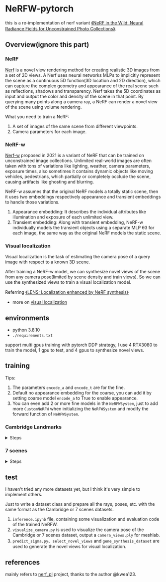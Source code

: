 # NeRFW-pytorch

this is a re-implementation of nerf
variant [《NeRF in the Wild: Neural Radiance Fields for Unconstrained Photo Collections》](https://arxiv.org/pdf/2008.02268.pdf).

## Overview(ignore this part)

### NeRF

[Nerf](https://arxiv.org/pdf/2003.08934.pdf) is a novel view rendering method for creating realistic 3D images from a
set of 2D views. A Nerf uses neural networks MLPs to implicitly represent the scene as a continuous 5D function(3D
location and 2D direction), which can capture the complex geometry and appearance of the real scene such as reflections,
shadows and transparency. Nerf takes the 5D coordinates as input and output the color and density of the scene in that
point. By querying many points along a camera ray, a NeRF can render a novel view of the scene using volume rendering.

What you need to train a NeRF:

1. A set of images of the same scene from different viewpoints.
2. Camera parameters for each image.

### NeRF-w

[Nerf-w]((https://arxiv.org/pdf/2008.02268.pdf)) proposed in 2021 is a variant of NeRF that can be trained on
unconstrained image collections. Unlimited real-world images are often taken with tons of variations like lighting,
weather, camera parameters, exposure times, also sometimes it contains dynamic objects like moving vehicles,
pedestrians, which partially or completely occlude the scene, causing artifacts like ghosting and blurring.

NeRF-w assumes that the original NeRF models a totally static scene, then it uses two embeddings respectively appearance
and transient embeddings to handle those variations.

1. Appearance embedding: It describes the individual attributes like illumination and exposure of each unlimited view.
2. Transient embedding: Along with transient embedding, NeRF-w individually models the transient objects using a
   separate MLP θ3 for each image, the same way as the original NeRF models the static scene.

### Visual localization

Visual localization is the task of estimating the camera pose of a query image with respect to a known 3D scene.

After training a NeRF-w model, we can synthesize novel views of the scene from any camera pose(limited by scene density
and train views). So we can use the synthesized views to train a visual localization model.

Referring [《LENS: Localization enhanced by NeRF synthesis》](https://arxiv.org/pdf/2110.06558.pdf)

- more on [visual localization](https://github.com/siyandong/awesome-visual-localization)

## environments

- python 3.8.10
- `./requirements.txt`

support multi gpus training with pytorch DDP strategy, I use 4 RTX3080 to train the model, 1 gpu to test, and 4 gpus to
synthesize novel views.

## training

Tips:

1. The parameters `encode_a` and `encode_t` are for the fine.
2. Default no appearance embedding for the coarse, you can add it by setting coarse model `encode_a` to True to enable
   appearance.
3. You can even add 2 or more fine models in the `NeRFWSystem`, just to add more `CustomNeRFW` when initializing
   the `NeRFWSystem` and modify the forward function of `NeRFWSystem`.

### Cambridge Landmarks

<details>
  <summary>Steps</summary>

#### 1. download dataset

6 scenes: KingsCollege, OldHospital, ShopFacade, StMarysChurch, Street, GreatCourt.
link: [Cambridge Landmarks](https://mi.eng.cam.ac.uk/projects/relocalisation/#dataset)

#### 2. training model

example:

```shell
python train_nerfw_DDP.py \
--root_dir ./runs/nerf --exp_name exp \
--batch_size 1024 --chunk 4*1024 --epochs 20 --lr 0.0005 \
--num_gpus 4 \

--img_downscale 3 \
--data_root_dir $Cambridge_DIR --scene SyMarysChurch \
--use_cache False --if_save_cache True \

--N_c 64 --N_f 128 \
--perturb 1.0 \
--encode_a True --encode_t True --a_dim 48 --t_dim 16 \
--beta_min 0.1 --lambda_u 0.01
```

tips:

- `encode_a` or `encode_t`: whether to use appearance or transient embedding
- when first training, set `use_cache` to False and `if_save_cache` to True, then the program will save the cache file
  to
  speed up the training process next time.
- structure of the dataset:
    ```
    Cambridge
    ├── SyMarysChurch/KingsCollege...
    │   ├── seq1
    │   │   ├── 000000.jpg
    │   │   ├── 000001.jpg
    │   │   ├── ...
    │   ├── seq2...
    │   ├── dataset_train.txt
    │   ├── dataset_test.txt
    │   ├── cache
    │   │   ├── rays cache file...
    ```
- how to resume? set `last_epoch` > 0 and set `ckpt` to the path of the checkpoint file saved every `save_latest_freq`
  steps.
- see `./option/nerf_option.py` for more configurations, tensorboard is supported in the experiment dir.

#### 3. some results

<div style="text-align:center;">
  <img src="./imgs/StMarysChurch.png" alt="Image" style="max-width:500px; max-height:500px;">
</div>



</details>

### 7 scenes

<details>
  <summary>Steps</summary>

#### 1. download dataset

7 scenes: Fire, Heads, Office, Pumpkin, Redkitchen, Stairs, Storage.

link: [7 scenes](https://www.microsoft.com/en-us/research/project/rgb-d-dataset-7-scenes/)

re-localization depth: [7 scenes re-localization depth](https://heidata.uni-heidelberg.de/api/access/datafile/:persistentId?persistentId=doi:10.11588/data/N07HKC/4PLEEJ)

#### 2. training model

example:

```shell
python train_nerfw_DDP.py \
--root_dir ./runs/nerf --exp_name exp \
--batch_size 1024 --chunk 4*1024 --epochs 20 --lr 0.0005 \
--num_gpus 4 \

--img_downscale 2 \
--data_root_dir $7scenes_DIR --scene Fire \
--use_cache False --if_save_cache True \

--N_c 64 --N_f 128 \
--perturb 1.0 \
--encode_a True --encode_t True --a_dim 48
```


#### 3. some results

<div style="text-align:center;">
  <img src="./imgs/fire.png" alt="Image" style="max-width:500px; max-height:500px;">
</div>

</details>

## test

I haven't tried any more datasets yet, but I think it's very simple to implement others.

Just to write a dataset class and prepare all the rays, poses, etc. with the same format as the Cambridge or 7 scenes
datasets.

1. `inference.ipynb` file, containing some visualization and evaluation code of the trained NeRFW.
2. `visualize_camera.py` is used to visualize the camera pose of the Cambridge or 7 scenes dataset, output
   a `camera_views.ply` for meshlab.
3. `predict_sigma.py`、`select_novel_views` and `gene_synthesis_dataset` are used to generate the novel views for visual
   localization.

## references

mainly refers to [nerf_pl](https://github.com/kwea123/nerf_pl/tree/nerfw) project, thanks to the author @kwea123.
